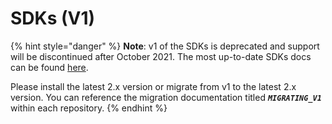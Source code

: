 # SDKs (V1)

{% hint style="danger" %}
**Note**: v1 of the SDKs is deprecated and support will be discontinued after October 2021. The most up-to-date SDKs docs can be found [here](../../sdks/).

Please install the latest 2.x version or migrate from v1 to the latest 2.x version. You can reference the migration documentation titled _**`MIGRATING_V1`**_ within each repository.&#x20;
{% endhint %}
